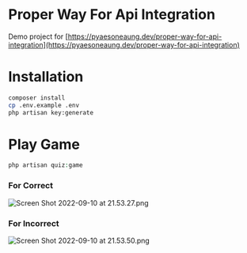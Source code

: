 # Proper Way For Api Integration

Demo project for [https://pyaesoneaung.dev/proper-way-for-api-integration](https://pyaesoneaung.dev/proper-way-for-api-integration)

# Installation
```bash
composer install
cp .env.example .env
php artisan key:generate
```

# Play Game
```php
php artisan quiz:game
```

### For Correct
![Screen Shot 2022-09-10 at 21.53.27.png](https://cdn.hashnode.com/res/hashnode/image/upload/v1662823809347/d_CWbuiSL.png)

### For Incorrect
![Screen Shot 2022-09-10 at 21.53.50.png](https://cdn.hashnode.com/res/hashnode/image/upload/v1662823829525/nJdroEMdx.png)
